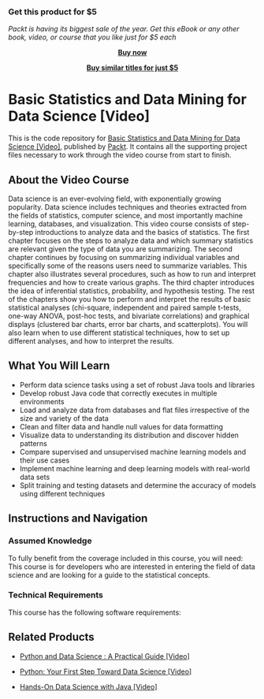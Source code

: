 
### Get this product for $5

<i>Packt is having its biggest sale of the year. Get this eBook or any other book, video, or course that you like just for $5 each</i>


<b><p align='center'>[Buy now](https://packt.link/9781788476782)</p></b>


<b><p align='center'>[Buy similar titles for just $5](https://subscription.packtpub.com/search)</p></b>


# Basic Statistics and Data Mining for Data Science [Video]
This is the code repository for [Basic Statistics and Data Mining for Data Science [Video]](https://www.packtpub.com/big-data-and-business-intelligence/basic-statistics-and-data-mining-data-science-video?utm_source=github&utm_medium=repository&utm_campaign=9781788476782), published by [Packt](https://www.packtpub.com/?utm_source=github). It contains all the supporting project files necessary to work through the video course from start to finish.
## About the Video Course
Data science is an ever-evolving field, with exponentially growing popularity. Data science includes techniques and theories extracted from the fields of statistics, computer science, and most importantly machine learning, databases, and visualization. 
This video course consists of step-by-step introductions to analyze data and the basics of statistics. The first chapter focuses on the steps to analyze data and which summary statistics are relevant given the type of data you are summarizing. The second chapter continues by focusing on summarizing individual variables and specifically some of the reasons users need to summarize variables. This chapter also illustrates several procedures, such as how to run and interpret frequencies and how to create various graphs. The third chapter introduces the idea of inferential statistics, probability, and hypothesis testing. 
The rest of the chapters show you how to perform and interpret the results of basic statistical analyses (chi-square, independent and paired sample t-tests, one-way ANOVA, post-hoc tests, and bivariate correlations) and graphical displays (clustered bar charts, error bar charts, and scatterplots). You will also learn when to use different statistical techniques, how to set up different analyses, and how to interpret the results.

<H2>What You Will Learn</H2>
<DIV class=book-info-will-learn-text>
<UL>
<LI>Perform data science tasks using a set of robust Java tools and libraries 
<LI>Develop robust Java code that correctly executes in multiple environments 
<LI>Load and analyze data from databases and flat files irrespective of the size and variety of the data 
<LI>Clean and filter data and handle null values for data formatting 
<LI>Visualize data to understanding its distribution and discover hidden patterns 
<LI>Compare supervised and unsupervised machine learning models and their use cases 
<LI>Implement machine learning and deep learning models with real-world data sets 
<LI>Split training and testing datasets and determine the accuracy of models using different techniques </LI></UL></DIV>

## Instructions and Navigation
### Assumed Knowledge
To fully benefit from the coverage included in this course, you will need:<br/>
This course is for developers who are interested in entering the field of data science and are looking for a guide to the statistical concepts.
### Technical Requirements
This course has the following software requirements:<br/>
 

## Related Products
* [Python and Data Science : A Practical Guide [Video]](https://www.packtpub.com/application-development/python-and-data-science-practical-guide-video?utm_source=github&utm_medium=repository&utm_campaign=9781838553012)

* [Python: Your First Step Toward Data Science [Video]](https://www.packtpub.com/big-data-and-business-intelligence/python-your-first-step-toward-data-science-video?utm_source=github&utm_medium=repository&utm_campaign=9781788994415)

* [Hands-On Data Science with Java [Video]](https://www.packtpub.com/big-data-and-business-intelligence/hands-data-science-java-video?utm_source=github&utm_medium=repository&utm_campaign=9781787125346)

